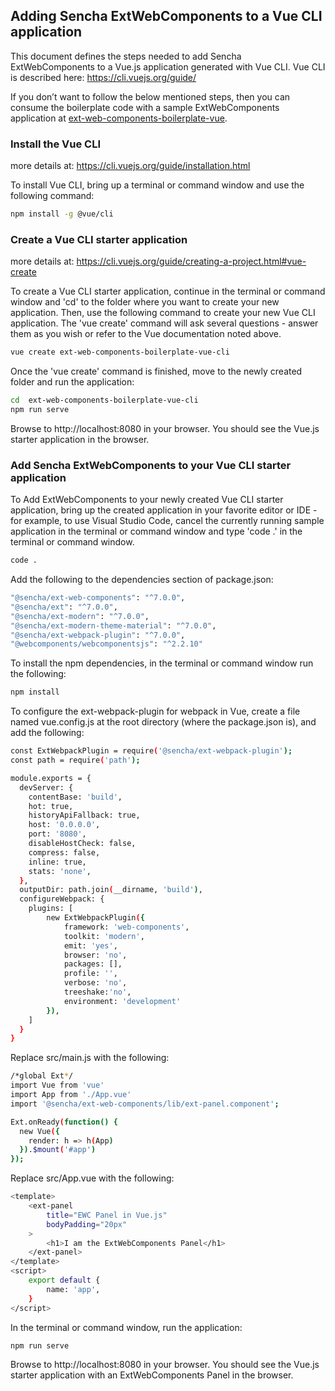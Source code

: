 

## Adding Sencha ExtWebComponents to a Vue CLI application

This document defines the steps needed to add Sencha ExtWebComponents to a Vue.js application generated with Vue CLI.  Vue CLI is described here: https://cli.vuejs.org/guide/

If you don’t want to follow the below mentioned steps, then you can consume the boilerplate code with a sample ExtWebComponents application at [ext-web-components-boilerplate-vue](https://github.com/sencha/ext-web-components/tree/ext-components-7.0.x/packages/ext-web-components-boilerplate-vue).

### Install the Vue CLI

more details at: https://cli.vuejs.org/guide/installation.html

To install Vue CLI, bring up a terminal or command window and use the following command:


```sh
npm install -g @vue/cli
```

### Create a Vue CLI starter application 

more details at: https://cli.vuejs.org/guide/creating-a-project.html#vue-create

To create a Vue CLI starter application, continue in the terminal or command window and 'cd' to the folder where you want to create your new application.  Then, use the following command to create your new Vue CLI application.  The 'vue create' command will ask several questions - answer them as you wish or refer to the Vue documentation noted above.

```sh
vue create ext-web-components-boilerplate-vue-cli
```

Once the 'vue create' command is finished, move to the newly created folder and run the application:

```sh
cd  ext-web-components-boilerplate-vue-cli
npm run serve
```

Browse to http://localhost:8080 in your browser.  You should see the Vue.js starter application in the browser.

### Add Sencha ExtWebComponents to your Vue CLI starter application

To Add ExtWebComponents to your newly created Vue CLI starter application, bring up the created application in your favorite editor or IDE - for example, to use Visual Studio Code, cancel the currently running sample application in the terminal or command window and type 'code .' in the terminal or command window.

```sh
code .
```

Add the following to the dependencies section of package.json:

```sh
"@sencha/ext-web-components": "^7.0.0",
"@sencha/ext": "^7.0.0",
"@sencha/ext-modern": "^7.0.0",
"@sencha/ext-modern-theme-material": "^7.0.0",
"@sencha/ext-webpack-plugin": "^7.0.0",
"@webcomponents/webcomponentsjs": "^2.2.10"
```

To install the npm dependencies, in the terminal or command window run the following:

```sh
npm install
```

To configure the ext-webpack-plugin for webpack in Vue, create a file named vue.config.js at the root directory (where the package.json is), and add the following:
```sh
const ExtWebpackPlugin = require('@sencha/ext-webpack-plugin');
const path = require('path');

module.exports = {
  devServer: {
    contentBase: 'build',
    hot: true,
    historyApiFallback: true,
    host: '0.0.0.0',
    port: '8080',
    disableHostCheck: false,
    compress: false,
    inline: true,
    stats: 'none',
  },
  outputDir: path.join(__dirname, 'build'),
  configureWebpack: {
    plugins: [
        new ExtWebpackPlugin({
            framework: 'web-components',
            toolkit: 'modern',
            emit: 'yes',
            browser: 'no',
            packages: [],
            profile: '',
            verbose: 'no',
            treeshake:'no',
            environment: 'development'
        }),
    ]
  }
}
```

Replace src/main.js with the following:

```sh
/*global Ext*/
import Vue from 'vue'
import App from './App.vue'
import '@sencha/ext-web-components/lib/ext-panel.component';

Ext.onReady(function() {
  new Vue({
    render: h => h(App)
  }).$mount('#app')
});
```

Replace src/App.vue with the following:

```sh
<template>
    <ext-panel
        title="EWC Panel in Vue.js"
        bodyPadding="20px"
    >
        <h1>I am the ExtWebComponents Panel</h1>
    </ext-panel>
</template>
<script>
    export default {
        name: 'app',
    }
</script>
```

In the terminal or command window, run the application:

```sh
npm run serve
```

Browse to http://localhost:8080 in your browser.  You should see the Vue.js starter application with an ExtWebComponents Panel in the browser.
